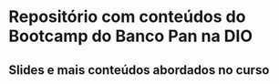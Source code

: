 # Repositório com conteúdos do Bootcamp do Banco Pan na DIO

## Slides e mais conteúdos abordados no curso
